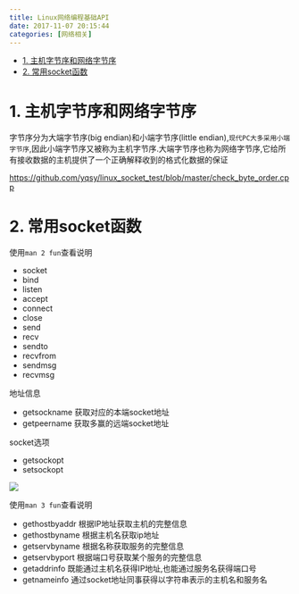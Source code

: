 ```yaml
---
title: Linux网络编程基础API
date: 2017-11-07 20:15:44
categories: [网络相关]
---
```


<!-- TOC -->

- [1. 主机字节序和网络字节序](#1-主机字节序和网络字节序)
- [2. 常用socket函数](#2-常用socket函数)

<!-- /TOC -->

<a id="markdown-1-主机字节序和网络字节序" name="1-主机字节序和网络字节序"></a>
# 1. 主机字节序和网络字节序

字节序分为大端字节序(big endian)和小端字节序(little endian),`现代PC大多采用小端字节序`,因此小端字节序又被称为主机字节序.大端字节序也称为网络字节序,它给所有接收数据的主机提供了一个正确解释收到的格式化数据的保证

https://github.com/yqsy/linux_socket_test/blob/master/check_byte_order.cpp


<a id="markdown-2-常用socket函数" name="2-常用socket函数"></a>
# 2. 常用socket函数

使用`man 2 fun`查看说明

* socket
* bind
* listen
* accept
* connect
* close
* send
* recv
* sendto
* recvfrom
* sendmsg
* recvmsg

地址信息
* getsockname 获取对应的本端socket地址
* getpeername 获取多赢的远端socket地址

socket选项
* getsockopt  
* setsockopt

![](http://ouxarji35.bkt.clouddn.com/snipaste_20171109_151310.png)

使用`man 3 fun`查看说明

* gethostbyaddr 根据IP地址获取主机的完整信息
* gethostbyname 根据主机名获取ip地址
* getservbyname 根据名称获取服务的完整信息
* getservbyport 根据端口号获取某个服务的完整信息
* getaddrinfo 既能通过主机名获得IP地址,也能通过服务名获得端口号
* getnameinfo 通过socket地址同事获得以字符串表示的主机名和服务名

